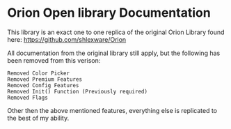 # Orion Open library Documentation
This library is an exact one to one replica of the original Orion Library found here: https://github.com/shlexware/Orion

All documentation from the original library still apply, but the following has been removed from this verison:

```
Removed Color Picker
Removed Premium Features
Removed Config Features
Removed Init() Function (Previously required)
Removed Flags
```

Other then the above mentioned features, everything else is replicated to the best of my ability.
